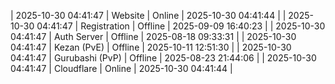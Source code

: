 | 2025-10-30 04:41:47 | Website | Online | 2025-10-30 04:41:44 |
| 2025-10-30 04:41:47 | Registration | Offline | 2025-09-09 16:40:23 |
| 2025-10-30 04:41:47 | Auth Server | Offline | 2025-08-18 09:33:31 |
| 2025-10-30 04:41:47 | Kezan (PvE) | Offline | 2025-10-11 12:51:30 |
| 2025-10-30 04:41:47 | Gurubashi (PvP) | Offline | 2025-08-23 21:44:06 |
| 2025-10-30 04:41:47 | Cloudflare | Online | 2025-10-30 04:41:44 |
